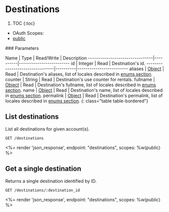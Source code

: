 # Destinations

1. TOC
{:toc}

<ul class="nav nav-pills pull-right" role="tablist">
  <li class="disabled"><a>OAuth Scopes:</a></li>
  <li class="active"><a href="#public" role="tab" data-toggle="pill">public</a></li>
</ul>

<div class="tab-content" markdown="1">
  <div class="tab-pane active" id="public" markdown="1">
### Parameters

Name                            | Type     | Read/Write | Description
--------------------------------|----------|-------------------------
id                              | Integer  | Read       | Destination's id.
--------------------------------|----------|-------------------------
aliases                         | [Object](/reference/enums#formats)     | Read       | Destination's aliases, list of locales described in [enums section](/reference/enums#locales).
counter                         | String   | Read       | Destination's use counter for rentals.
fullname                        | [Object](/reference/enums#formats)     | Read       | Destination's fullname, list of locales described in [enums section](/reference/enums#locales).
name                            | [Object](/reference/enums#formats)     | Read       | Destination's name, list of locales described in [enums section](/reference/enums#locales).
permalink                       | [Object](/reference/enums#formats)     | Read       | Destination's permalink, list of locales described in [enums section](/reference/enums#locales).
{: class="table table-bordered"}
  </div>
</div>

## List destinations

List all destinations for given account(s).

~~~
GET /destinations
~~~

<%= render 'json_response', endpoint: "destinations", scopes: %w(public) %>

## Get a single destination

Returns a single destination identified by ID.

~~~
GET /destinations/:destination_id
~~~

<%= render 'json_response', endpoint: "destinations", scopes: %w(public) %>
